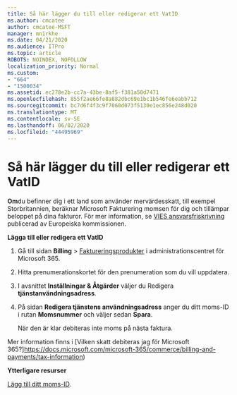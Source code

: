 ```yaml
---
title: Så här lägger du till eller redigerar ett VatID
ms.author: cmcatee
author: cmcatee-MSFT
manager: mnirkhe
ms.date: 04/21/2020
ms.audience: ITPro
ms.topic: article
ROBOTS: NOINDEX, NOFOLLOW
localization_priority: Normal
ms.custom:
- "664"
- "1500034"
ms.assetid: ec278e2b-cc7a-43be-8af5-f381a50d7471
ms.openlocfilehash: 855f2ae66fe8a882dbc69e1bc1b546fe6eabb712
ms.sourcegitcommit: bc7d6f4f3c9f7060d073f5130e1ec856e248d020
ms.translationtype: MT
ms.contentlocale: sv-SE
ms.lasthandoff: 06/02/2020
ms.locfileid: "44495969"
---
```

# <a name="how-to-add-or-edit-a-vatid"></a>Så här lägger du till eller redigerar ett VatID

**Om**du befinner dig i ett land som använder mervärdesskatt, till exempel Storbritannien, beräknar Microsoft Fakturering momsen för dig och tillämpar beloppet på dina fakturor. För mer information, se [VIES ansvarsfriskrivning](https://go.microsoft.com/fwlink/p/?LinkID=841741) publicerad av Europeiska kommissionen.

**Lägga till eller redigera ett VatID**

1. Gå till sidan **Billing** \> [Faktureringsprodukter](https://go.microsoft.com/fwlink/p/?linkid=842054) i administrationscentret för Microsoft 365.

2. Hitta prenumerationskortet för den prenumeration som du vill uppdatera.

3. I avsnittet **Inställningar & Åtgärder** väljer du Redigera **tjänstanvändningsadress**.

4. På sidan **Redigera tjänstens användningsadress** anger du ditt moms-ID i rutan **Momsnummer** och väljer sedan **Spara**.

    När den är klar debiteras inte moms på nästa faktura.

Mer information finns i [Vilken skatt debiteras jag för Microsoft 365?]https://docs.microsoft.com/microsoft-365/commerce/billing-and-payments/tax-information)

**Ytterligare resurser**

[Lägg till ditt moms-ID](https://docs.microsoft.com/microsoft-365/commerce/billing-and-payments/tax-information?view=o365-worldwide#add-your-vat-id-eu-countries-only).